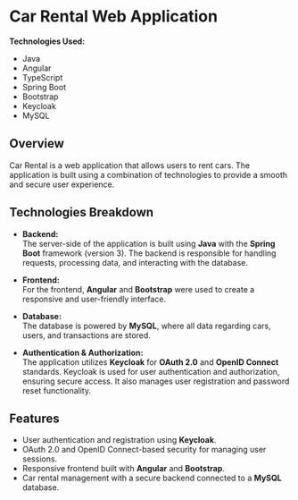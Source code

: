 # Car Rental Web Application

**Technologies Used:**
- Java
- Angular
- TypeScript
- Spring Boot
- Bootstrap
- Keycloak
- MySQL

## Overview

Car Rental is a web application that allows users to rent cars. The application is built using a combination of technologies to provide a smooth and secure user experience.

## Technologies Breakdown

- **Backend:**  
  The server-side of the application is built using **Java** with the **Spring Boot** framework (version 3). The backend is responsible for handling requests, processing data, and interacting with the database.

- **Frontend:**  
  For the frontend, **Angular** and **Bootstrap** were used to create a responsive and user-friendly interface.

- **Database:**  
  The database is powered by **MySQL**, where all data regarding cars, users, and transactions are stored.

- **Authentication & Authorization:**  
  The application utilizes **Keycloak** for **OAuth 2.0** and **OpenID Connect** standards. Keycloak is used for user authentication and authorization, ensuring secure access. It also manages user registration and password reset functionality.

## Features

- User authentication and registration using **Keycloak**.
- OAuth 2.0 and OpenID Connect-based security for managing user sessions.
- Responsive frontend built with **Angular** and **Bootstrap**.
- Car rental management with a secure backend connected to a **MySQL** database.


